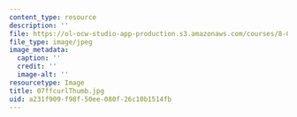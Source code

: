 ```yaml
---
content_type: resource
description: ''
file: https://ol-ocw-studio-app-production.s3.amazonaws.com/courses/8-02t-electricity-and-magnetism-spring-2005/a231f909f98f50ee080f26c10b1514fb_07ffcurlThumb.jpg
file_type: image/jpeg
image_metadata:
  caption: ''
  credit: ''
  image-alt: ''
resourcetype: Image
title: 07ffcurlThumb.jpg
uid: a231f909-f98f-50ee-080f-26c10b1514fb
---
```

